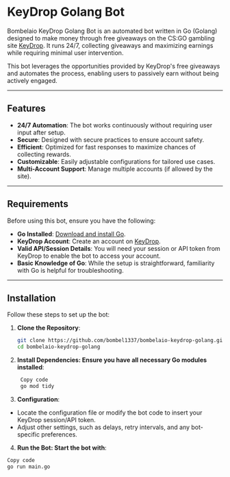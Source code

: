 # KeyDrop Golang Bot

Bombelaio KeyDrop Golang Bot is an automated bot written in Go (Golang) designed to make money through free giveaways on the CS:GO gambling site [KeyDrop](https://key-drop.com/). It runs 24/7, collecting giveaways and maximizing earnings while requiring minimal user intervention.

This bot leverages the opportunities provided by KeyDrop's free giveaways and automates the process, enabling users to passively earn without being actively engaged.

---

## Features

- **24/7 Automation**: The bot works continuously without requiring user input after setup.
- **Secure**: Designed with secure practices to ensure account safety.
- **Efficient**: Optimized for fast responses to maximize chances of collecting rewards.
- **Customizable**: Easily adjustable configurations for tailored use cases.
- **Multi-Account Support**: Manage multiple accounts (if allowed by the site).

---

## Requirements

Before using this bot, ensure you have the following:

- **Go Installed**: [Download and install Go](https://golang.org/dl/).
- **KeyDrop Account**: Create an account on [KeyDrop](https://key-drop.com/).
- **Valid API/Session Details**: You will need your session or API token from KeyDrop to enable the bot to access your account.
- **Basic Knowledge of Go**: While the setup is straightforward, familiarity with Go is helpful for troubleshooting.

---

## Installation

Follow these steps to set up the bot:

1. **Clone the Repository**:
   ```bash
   git clone https://github.com/bombel1337/bombelaio-keydrop-golang.git
   cd bombelaio-keydrop-golang


2. **Install Dependencies: Ensure you have all necessary Go modules installed**:
   ```bash
    Copy code
    go mod tidy

3. **Configuration**:

- Locate the configuration file or modify the bot code to insert your KeyDrop session/API token.
- Adjust other settings, such as delays, retry intervals, and any bot-specific preferences.


4. **Run the Bot: Start the bot with**:

```bash
Copy code
go run main.go